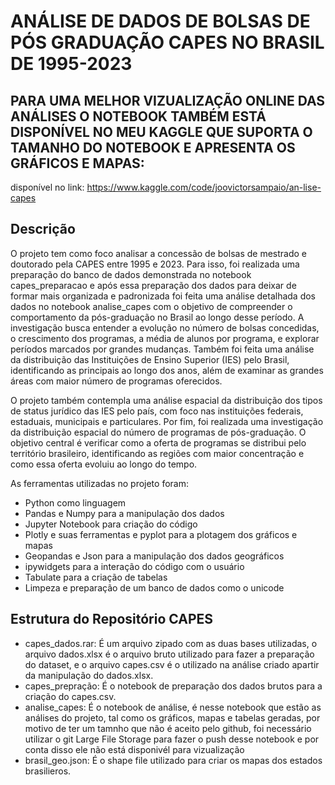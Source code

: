 # ANÁLISE DE DADOS DE BOLSAS DE PÓS GRADUAÇÃO CAPES NO BRASIL DE 1995-2023

## PARA UMA MELHOR VIZUALIZAÇÃO ONLINE DAS ANÁLISES O NOTEBOOK TAMBÉM ESTÁ DISPONÍVEL NO MEU KAGGLE QUE SUPORTA O TAMANHO DO NOTEBOOK E APRESENTA OS GRÁFICOS E MAPAS:
disponível no link: https://www.kaggle.com/code/joovictorsampaio/an-lise-capes

## Descrição
O projeto tem como foco analisar a concessão de bolsas de mestrado e doutorado pela CAPES entre 1995 e 2023. Para isso, foi realizada uma preparação do banco de dados demonstrada no notebook capes_preparacao e após essa preparação dos dados para deixar de formar mais organizada e padronizada foi feita uma análise detalhada dos dados no notebook analise_capes com o objetivo de compreender o comportamento da pós-graduação no Brasil ao longo desse período. A investigação busca entender a evolução no número de bolsas concedidas, o crescimento dos programas, a média de alunos por programa, e explorar períodos marcados por grandes mudanças. Também foi feita uma análise da distribuição das Instituições de Ensino Superior (IES) pelo Brasil, identificando as principais ao longo dos anos, além de examinar as grandes áreas com maior número de programas oferecidos.

O projeto também contempla uma análise espacial da distribuição dos tipos de status jurídico das IES pelo país, com foco nas instituições federais, estaduais, municipais e particulares. Por fim, foi realizada uma investigação da distribuição espacial do número de programas de pós-graduação. O objetivo central é verificar como a oferta de programas se distribui pelo território brasileiro, identificando as regiões com maior concentração e como essa oferta evoluiu ao longo do tempo.

As ferramentas utilizadas no projeto foram:

- Python como linguagem
- Pandas e Numpy para a manipulação dos dados
- Jupyter Notebook para criação do código
- Plotly e suas ferramentas e pyplot para a plotagem dos gráficos e mapas
- Geopandas e Json para a manipulação dos dados geográficos
- ipywidgets para a interação do código com o usuário
- Tabulate para a criação de tabelas
- Limpeza e preparação de um banco de dados como o unicode


## Estrutura do Repositório CAPES

- capes_dados.rar: É um arquivo zipado com as duas bases utilizadas, o arquivo dados.xlsx é o arquivo bruto utilizado para fazer a preparação do dataset, e o arquivo capes.csv é o utilizado na análise criado apartir da manipulação do dados.xlsx.
- capes_prepração: É o notebook de preparação dos dados brutos para a criação do capes.csv.
- analise_capes: É o notebook de análise, é nesse notebook que estão as análises do projeto, tal como os gráficos, mapas e tabelas geradas, por motivo de ter um tamnho que não é aceito pelo github, foi necessário utilizar o git Large File Storage para fazer o push desse notebook e por conta disso ele não está disponivél para vizualização
- brasil_geo.json: É o shape file utilizado para criar os mapas dos estados brasilieros.
